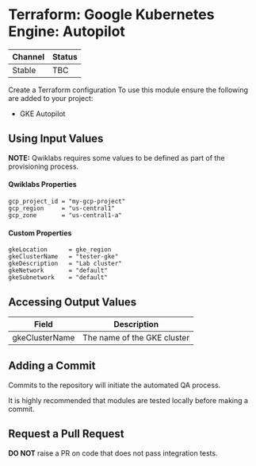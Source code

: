 # Terraform: Google Kubernetes Engine: Autopilot

| Channel | Status |
|---------|--------|
| Stable  | TBC    | 

Create a Terraform configuration
To use this module ensure the following are added to your project:

* GKE Autopilot 

## Using Input Values 

__NOTE:__ Qwiklabs requires some values to be defined as part of the provisioning process. 

#### Qwiklabs Properties
```
gcp_project_id = "my-gcp-project"
gcp_region     = "us-central1"
gcp_zone       = "us-central1-a"
```

#### Custom Properties

```
gkeLocation      = gke_region
gkeClusterName   = "tester-gke"
gkeDescription   = "Lab cluster"
gkeNetwork       = "default"
gkeSubnetwork    = "default"
```


## Accessing Output Values 

| Field | Description |
|-------|-------------|
| gkeClusterName | The name of the GKE cluster |

## Adding a Commit 

Commits to the repository will initiate the automated QA process.

It is highly recommended that modules are tested locally before making a commit.

## Request a Pull Request

__DO NOT__ raise a PR on code that does not pass integration tests.
